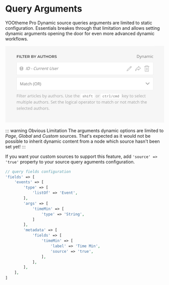 # Query Arguments

YOOtheme Pro Dynamic source queries arguments are limited to static configuration. Essentials breakes through that limitation and allows setting dynamic arguments opening the door for even more advanced dynamic workflows.

![Dynamic Query Arguments](./assets/dynamic-query-arguments.webp)

::: warning Obvious Limitation
The arguments dynamic options are limited to _Page_, _Global_ and _Custom_ sources. That's expected as it would not be possible to inherit dynamic content from a node which source hasn't been set yet!
:::

If you want your custom sources to support this feature, add `'source' => 'true'` property to your source query aguments configuration.

```php
// query fields configuration
'fields' => [
    'events' => [
        'type' => [
            'listOf' => 'Event',
        ],
        'args' => [
            'timeMin' => [
                'type' => 'String',
            ]
        ],
        'metadata' => [
            'fields' => [
                'timeMin' => [
                    'label' => 'Time Min',
                    'source' => 'true',
                ],
            ],
        ],
    ],
]
```
